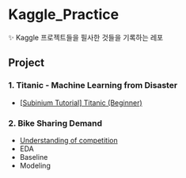 # Kaggle_Practice
✨ Kaggle 프로젝트들을 필사한 것들을 기록하는 레포

## Project

### 1. Titanic - Machine Learning from Disaster
- [[Subinium Tutorial] Titanic (Beginner)](https://github.com/scottXchoo/Kaggle_Practice/blob/main/Titanic%20-%20Machine%20Learning%20from%20Disaster/tutorial-titanic-for-beginner.ipynb)

### 2. Bike Sharing Demand
- [Understanding of competition](https://github.com/scottXchoo/Kaggle_Practice/blob/main/Bike%20Sharing%20Demand/%231.%20Understanding%20of%20Competition.ipynb)
- EDA
- Baseline
- Modeling
